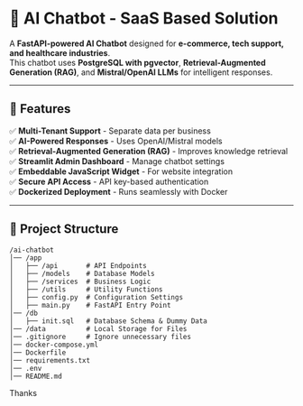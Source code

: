 # 🧠 AI Chatbot - SaaS Based Solution

A **FastAPI-powered AI Chatbot** designed for **e-commerce, tech support, and healthcare industries**.  
This chatbot uses **PostgreSQL with pgvector**, **Retrieval-Augmented Generation (RAG)**, and **Mistral/OpenAI LLMs** for intelligent responses.

---

## 🚀 Features
✅ **Multi-Tenant Support** - Separate data per business  
✅ **AI-Powered Responses** - Uses OpenAI/Mistral models  
✅ **Retrieval-Augmented Generation (RAG)** - Improves knowledge retrieval  
✅ **Streamlit Admin Dashboard** - Manage chatbot settings  
✅ **Embeddable JavaScript Widget** - For website integration  
✅ **Secure API Access** - API key-based authentication  
✅ **Dockerized Deployment** - Runs seamlessly with Docker  

---

## 📂 Project Structure

```
/ai-chatbot
│── /app
│   ├── /api       # API Endpoints
│   ├── /models    # Database Models
│   ├── /services  # Business Logic
│   ├── /utils     # Utility Functions
│   ├── config.py  # Configuration Settings
│   ├── main.py    # FastAPI Entry Point
│── /db
│   ├── init.sql   # Database Schema & Dummy Data
│── /data          # Local Storage for Files
│── .gitignore     # Ignore unnecessary files
│── docker-compose.yml
│── Dockerfile
│── requirements.txt
│── .env
│── README.md
```

Thanks